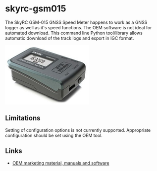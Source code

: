 # skyrc-gsm015
The SkyRC GSM-015 GNSS Speed Meter happens to work as a GNSS logger as well as it's speed functions. The OEM software is not ideal for automated download. This command line Python tool/library allows automatic download of the track logs and export in IGC format.

![Picture of SkyRC GSM-015 GNSS Speed Meter](doc/device.jpg)

## Limitations
Setting of configuration options is not currently supported. Appropriate configuration should be set using the OEM tool.

## Links
* [OEM marketing material, manuals and software](https://www.skyrc.com/gpsgsm015)

